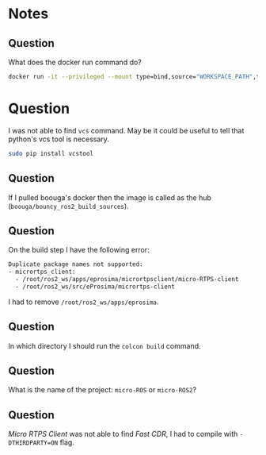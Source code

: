 # Notes

## Question

What does the docker run command do?

```bash
docker run -it --privileged --mount type=bind,source="WORKSPACE_PATH",target="/root/ros2_ws/" --net=host microros
```

# Question

I was not able to find `vcs` command. May be it could be useful to tell that python's vcs tool is necessary.
```bash
sudo pip install vcstool
```

## Question

If I pulled boouga's docker then the image is called as the hub (`boouga/bouncy_ros2_build_sources`).

## Question

On the build step I have the following error:
```bash
Duplicate package names not supported:
- micrortps_client:
  - /root/ros2_ws/apps/eprosima/micrortpsclient/micro-RTPS-client
  - /root/ros2_ws/src/eProsima/micrortps-client
```

I had to remove `/root/ros2_ws/apps/eprosima`.

## Question

In which directory I should run the `colcon build` command.

## Question

What is the name of the project: `micro-ROS` or `micro-ROS2`?

## Question

_Micro RTPS Client_ was not able to find _Fast CDR_, I had to compile with `-DTHIRDPARTY=ON` flag.
